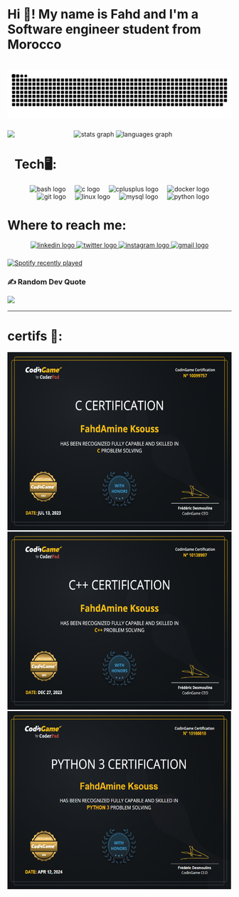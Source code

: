 <br clear="both">

<h1 align="left">Hi 👋! My name is Fahd and I'm a Software engineer student from Morocco</h1>

###

<br clear="both">

<img src="https://raw.githubusercontent.com/jaguar-ks/jaguar-ks/output/snake.svg" alt="Snake animation" />

###

<img align="left" height="150" src="https://miro.medium.com/v2/resize:fit:640/format:webp/1*xNQKHj5vR7w9AcY_bDKYYw.gif"  />

###

<div align="center">
  <img src="https://github-readme-stats.vercel.app/api?username=jaguar-ks&hide_title=false&hide_rank=false&show_icons=true&include_all_commits=true&count_private=true&disable_animations=false&theme=dracula&locale=en&hide_border=false&order=1" height="150" alt="stats graph"  />
  <img src="https://github-readme-stats.vercel.app/api/top-langs?username=jaguar-ks&locale=en&hide_title=false&layout=compact&card_width=320&langs_count=5&theme=dracula&hide_border=false&order=2" height="150" alt="languages graph"  />
</div>

###
# Tech🖥️:
<div align="center">
  <img src="https://cdn.jsdelivr.net/gh/devicons/devicon/icons/bash/bash-original.svg" height="40" alt="bash logo"  />
  <img width="12" />
  <img src="https://cdn.jsdelivr.net/gh/devicons/devicon/icons/c/c-plain.svg" height="40" alt="c logo"  />
  <img width="12" />
  <img src="https://cdn.jsdelivr.net/gh/devicons/devicon/icons/cplusplus/cplusplus-plain.svg" height="40" alt="cplusplus logo"  />
  <img width="12" />
  <img src="https://cdn.jsdelivr.net/gh/devicons/devicon/icons/docker/docker-plain.svg" height="40" alt="docker logo"  />
  <img width="12" />
  <img src="https://cdn.jsdelivr.net/gh/devicons/devicon/icons/git/git-plain.svg" height="40" alt="git logo"  />
  <img width="12" />
  <img src="https://cdn.jsdelivr.net/gh/devicons/devicon/icons/linux/linux-original.svg" height="40" alt="linux logo"  />
  <img width="12" />
  <img src="https://cdn.jsdelivr.net/gh/devicons/devicon/icons/mysql/mysql-plain-wordmark.svg" height="40" alt="mysql logo"  />
  <img width="12" />
  <img src="https://cdn.jsdelivr.net/gh/devicons/devicon/icons/python/python-original.svg" height="40" alt="python logo"  />
</div>

###
# Where to reach me:
<div align="center">
  <a href="https://www.linkedin.com/in/fahdamine-ksouss-3aab04230/" target="_blank">
    <img src="https://raw.githubusercontent.com/maurodesouza/profile-readme-generator/master/src/assets/icons/social/linkedin/default.svg" width="52" height="40" alt="linkedin logo"  />
  </a>
  <a href="https://twitter.com/j4gu4r_k5" target="_blank">
    <img src="https://raw.githubusercontent.com/maurodesouza/profile-readme-generator/master/src/assets/icons/social/twitter/default.svg" width="52" height="40" alt="twitter logo"  />
  </a>
  <a href="https://www.instagram.com/0xj4gu4r/" target="_blank">
    <img src="https://raw.githubusercontent.com/maurodesouza/profile-readme-generator/master/src/assets/icons/social/instagram/default.svg" width="52" height="40" alt="instagram logo"  />
  </a>
  <a href="fahdamineksouss@gmail.com" target="_blank">
    <img src="https://raw.githubusercontent.com/maurodesouza/profile-readme-generator/master/src/assets/icons/social/gmail/default.svg" width="52" height="40" alt="gmail logo"  />
  </a>
</div>

###

<div align="left">
  <a href="https://open.spotify.com/user/JAGUAR">
    <img src="https://spotify-recently-played-readme.vercel.app/api?user=JAGUAR&count=4&unique=true" alt="Spotify recently played"  />
  </a>
</div>

###


### ✍️ Random Dev Quote
![](https://quotes-github-readme.vercel.app/api?type=vetical&theme=radical)

---

<!-- Proudly created with GPRM ( https://gprm.itsvg.in ) -->
# certifs 📜:
<div align="center">
  <a href="https://www.codingame.com/profile/d7fe29796b0e02d40d69fa8ca540f3916410215" target="_blank">
    <img src="./Certification_page-0001.jpg" width="520" height="400" alt="certif C"  />
  </a>
  <a href="https://www.codingame.com/certification/ZXOiXObI1mY3CF5Jx0suxg" target="_blank">
    <img src="./Certification_page-0002.jpg" width="520" height="400" alt="certif c++"  />
  </a>
  <a href="https://www.codingame.com/certification/i4dEPDlfvjRLhWbLYQW_tA" target="_blank">
    <img src="python_certif.png" width="520" height="400" alt="certif phython"  />
  </a>
</div>
<!--[![certif](./Certification_page-0001.jpg)](https://www.codingame.com/profile/d7fe29796b0e02d40d69fa8ca540f3916410215)
[![certif](./Certification_page-0002.jpg)](https://www.codingame.com/certification/ZXOiXObI1mY3CF5Jx0suxg)
-->

